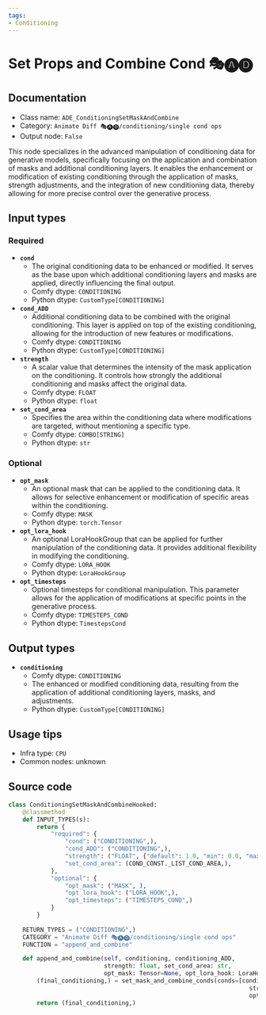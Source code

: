 ```yaml
---
tags:
- Conditioning
---
```


# Set Props and Combine Cond 🎭🅐🅓
## Documentation
- Class name: `ADE_ConditioningSetMaskAndCombine`
- Category: `Animate Diff 🎭🅐🅓/conditioning/single cond ops`
- Output node: `False`

This node specializes in the advanced manipulation of conditioning data for generative models, specifically focusing on the application and combination of masks and additional conditioning layers. It enables the enhancement or modification of existing conditioning through the application of masks, strength adjustments, and the integration of new conditioning data, thereby allowing for more precise control over the generative process.
## Input types
### Required
- **`cond`**
    - The original conditioning data to be enhanced or modified. It serves as the base upon which additional conditioning layers and masks are applied, directly influencing the final output.
    - Comfy dtype: `CONDITIONING`
    - Python dtype: `CustomType[CONDITIONING]`
- **`cond_ADD`**
    - Additional conditioning data to be combined with the original conditioning. This layer is applied on top of the existing conditioning, allowing for the introduction of new features or modifications.
    - Comfy dtype: `CONDITIONING`
    - Python dtype: `CustomType[CONDITIONING]`
- **`strength`**
    - A scalar value that determines the intensity of the mask application on the conditioning. It controls how strongly the additional conditioning and masks affect the original data.
    - Comfy dtype: `FLOAT`
    - Python dtype: `float`
- **`set_cond_area`**
    - Specifies the area within the conditioning data where modifications are targeted, without mentioning a specific type.
    - Comfy dtype: `COMBO[STRING]`
    - Python dtype: `str`
### Optional
- **`opt_mask`**
    - An optional mask that can be applied to the conditioning data. It allows for selective enhancement or modification of specific areas within the conditioning.
    - Comfy dtype: `MASK`
    - Python dtype: `torch.Tensor`
- **`opt_lora_hook`**
    - An optional LoraHookGroup that can be applied for further manipulation of the conditioning data. It provides additional flexibility in modifying the conditioning.
    - Comfy dtype: `LORA_HOOK`
    - Python dtype: `LoraHookGroup`
- **`opt_timesteps`**
    - Optional timesteps for conditional manipulation. This parameter allows for the application of modifications at specific points in the generative process.
    - Comfy dtype: `TIMESTEPS_COND`
    - Python dtype: `TimestepsCond`
## Output types
- **`conditioning`**
    - Comfy dtype: `CONDITIONING`
    - The enhanced or modified conditioning data, resulting from the application of additional conditioning layers, masks, and adjustments.
    - Python dtype: `CustomType[CONDITIONING]`
## Usage tips
- Infra type: `CPU`
- Common nodes: unknown


## Source code
```python
class ConditioningSetMaskAndCombineHooked:
    @classmethod
    def INPUT_TYPES(s):
        return {
            "required": {
                "cond": ("CONDITIONING",),
                "cond_ADD": ("CONDITIONING",),
                "strength": ("FLOAT", {"default": 1.0, "min": 0.0, "max": 10.0, "step": 0.01}),
                "set_cond_area": (COND_CONST._LIST_COND_AREA,),
            },
            "optional": {
                "opt_mask": ("MASK", ),
                "opt_lora_hook": ("LORA_HOOK",),
                "opt_timesteps": ("TIMESTEPS_COND",)
            }
        }
    
    RETURN_TYPES = ("CONDITIONING",)
    CATEGORY = "Animate Diff 🎭🅐🅓/conditioning/single cond ops"
    FUNCTION = "append_and_combine"

    def append_and_combine(self, conditioning, conditioning_ADD,
                           strength: float, set_cond_area: str,
                           opt_mask: Tensor=None, opt_lora_hook: LoraHookGroup=None, opt_timesteps: TimestepsCond=None):
        (final_conditioning,) = set_mask_and_combine_conds(conds=[conditioning], new_conds=[conditioning_ADD],
                                                                    strength=strength, set_cond_area=set_cond_area,
                                                                    opt_mask=opt_mask, opt_lora_hook=opt_lora_hook, opt_timesteps=opt_timesteps)
        return (final_conditioning,)

```
